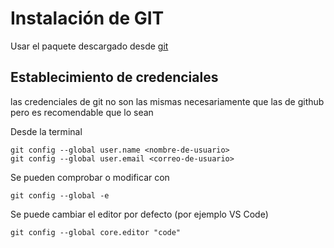 # Instalación de GIT

Usar el paquete descargado desde [git](https://git-scm.com/)

## Establecimiento de credenciales
las credenciales de git no son las mismas necesariamente que las
de github pero es recomendable que lo sean

Desde la terminal

```
git config --global user.name <nombre-de-usuario>
git config --global user.email <correo-de-usuario>
```

Se pueden comprobar o modificar con

```
git config --global -e
```

Se puede cambiar el editor por defecto (por ejemplo VS Code)

```
git config --global core.editor "code"
```


